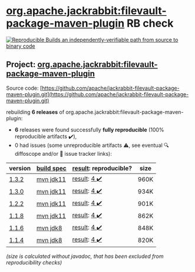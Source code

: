 [org.apache.jackrabbit:filevault-package-maven-plugin](https://central.sonatype.com/artifact/org.apache.jackrabbit/filevault-package-maven-plugin/1.3.2/versions) RB check
=======

[![Reproducible Builds](https://reproducible-builds.org/images/logos/rb.svg) an independently-verifiable path from source to binary code](https://reproducible-builds.org/)

## Project: [org.apache.jackrabbit:filevault-package-maven-plugin](https://central.sonatype.com/artifact/org.apache.jackrabbit/filevault-package-maven-plugin/1.3.2/versions)

Source code: [https://github.com/apache/jackrabbit-filevault-package-maven-plugin.git](https://github.com/apache/jackrabbit-filevault-package-maven-plugin.git)

rebuilding **6 releases** of org.apache.jackrabbit:filevault-package-maven-plugin:
- **6** releases were found successfully **fully reproducible** (100% reproducible artifacts :heavy_check_mark:),
- 0 had issues (some unreproducible artifacts :warning:, see eventual :mag: diffoscope and/or :memo: issue tracker links):

| version | [build spec](/BUILDSPEC.md) | [result](https://reproducible-builds.org/docs/jvm/): reproducible? | size |
| -- | --------- | ------ | -- |
| [1.3.2](https://central.sonatype.com/artifact/org.apache.jackrabbit/filevault-package-maven-plugin/1.3.2/pom) | [mvn jdk11](filevault-package-maven-plugin-1.3.2.buildspec) | [result](filevault-package-maven-plugin-1.3.2.buildinfo): [4 :heavy_check_mark: ](filevault-package-maven-plugin-1.3.2.buildcompare) | 960K |
| [1.3.0](https://central.sonatype.com/artifact/org.apache.jackrabbit/filevault-package-maven-plugin/1.3.0/pom) | [mvn jdk11](filevault-package-maven-plugin-1.3.0.buildspec) | [result](filevault-package-maven-plugin-1.3.0.buildinfo): [4 :heavy_check_mark: ](filevault-package-maven-plugin-1.3.0.buildcompare) | 934K |
| [1.2.2](https://central.sonatype.com/artifact/org.apache.jackrabbit/filevault-package-maven-plugin/1.2.2/pom) | [mvn jdk11](filevault-package-maven-plugin-1.2.2.buildspec) | [result](filevault-package-maven-plugin-1.2.2.buildinfo): [4 :heavy_check_mark: ](filevault-package-maven-plugin-1.2.2.buildcompare) | 901K |
| [1.1.8](https://central.sonatype.com/artifact/org.apache.jackrabbit/filevault-package-maven-plugin/1.1.8/pom) | [mvn jdk11](filevault-package-maven-plugin-1.1.8.buildspec) | [result](filevault-package-maven-plugin-1.1.8.buildinfo): [4 :heavy_check_mark: ](filevault-package-maven-plugin-1.1.8.buildcompare) | 862K |
| [1.1.6](https://central.sonatype.com/artifact/org.apache.jackrabbit/filevault-package-maven-plugin/1.1.6/pom) | [mvn jdk8](filevault-package-maven-plugin-1.1.6.buildspec) | [result](filevault-package-maven-plugin-1.1.6.buildinfo): [4 :heavy_check_mark: ](filevault-package-maven-plugin-1.1.6.buildcompare) | 848K |
| [1.1.4](https://central.sonatype.com/artifact/org.apache.jackrabbit/filevault-package-maven-plugin/1.1.4/pom) | [mvn jdk8](filevault-package-maven-plugin-1.1.4.buildspec) | [result](filevault-package-maven-plugin-1.1.4.buildinfo): [4 :heavy_check_mark: ](filevault-package-maven-plugin-1.1.4.buildcompare) | 820K |

<i>(size is calculated without javadoc, that has been excluded from reproducibility checks)</i>
